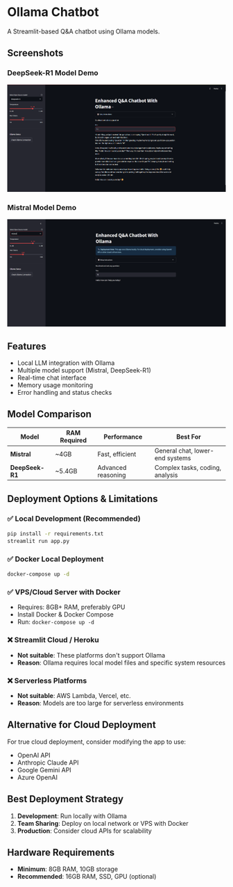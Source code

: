 # Ollama Chatbot

A Streamlit-based Q&A chatbot using Ollama models.

## Screenshots

### DeepSeek-R1 Model Demo
![DeepSeek Model Demo](assets/deepseek%20model.png)

### Mistral Model Demo
![Mistral Model Demo](assets/mistral%20model.png)

## Features
- Local LLM integration with Ollama
- Multiple model support (Mistral, DeepSeek-R1)
- Real-time chat interface
- Memory usage monitoring
- Error handling and status checks

## Model Comparison

| Model | RAM Required | Performance | Best For |
|-------|-------------|-------------|----------|
| **Mistral** | ~4GB | Fast, efficient | General chat, lower-end systems |
| **DeepSeek-R1** | ~5.4GB | Advanced reasoning | Complex tasks, coding, analysis |

## Deployment Options & Limitations

### ✅ **Local Development** (Recommended)
```bash
pip install -r requirements.txt
streamlit run app.py
```

### ✅ **Docker Local Deployment**
```bash
docker-compose up -d
```

### ✅ **VPS/Cloud Server with Docker**
- Requires: 8GB+ RAM, preferably GPU
- Install Docker & Docker Compose
- Run: `docker-compose up -d`

### ❌ **Streamlit Cloud / Heroku**
- **Not suitable**: These platforms don't support Ollama
- **Reason**: Ollama requires local model files and specific system resources

### ❌ **Serverless Platforms**
- **Not suitable**: AWS Lambda, Vercel, etc.
- **Reason**: Models are too large for serverless environments

## Alternative for Cloud Deployment

For true cloud deployment, consider modifying the app to use:
- OpenAI API
- Anthropic Claude API  
- Google Gemini API
- Azure OpenAI

## Best Deployment Strategy

1. **Development**: Run locally with Ollama
2. **Team Sharing**: Deploy on local network or VPS with Docker
3. **Production**: Consider cloud APIs for scalability

## Hardware Requirements

- **Minimum**: 8GB RAM, 10GB storage
- **Recommended**: 16GB RAM, SSD, GPU (optional)
